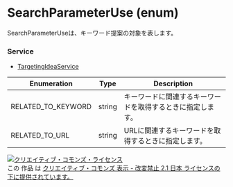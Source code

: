 # SearchParameterUse (enum)
SearchParameterUseは、キーワード提案の対象を表します。

### Service
+ [TargetingIdeaService](../services/TargetingIdeaService.md)

| Enumeration | Type | Description | 
|---|---|---|
| RELATED_TO_KEYWORD| string| キーワードに関連するキーワードを取得するときに指定します。 |
| RELATED_TO_URL| string| URLに関連するキーワードを取得するときに指定します。 |

<a rel="license" href="http://creativecommons.org/licenses/by-nd/2.1/jp/"><img alt="クリエイティブ・コモンズ・ライセンス" style="border-width:0" src="https://i.creativecommons.org/l/by-nd/2.1/jp/88x31.png" /></a><br />この 作品 は <a rel="license" href="http://creativecommons.org/licenses/by-nd/2.1/jp/">クリエイティブ・コモンズ 表示 - 改変禁止 2.1 日本 ライセンスの下に提供されています。</a>
